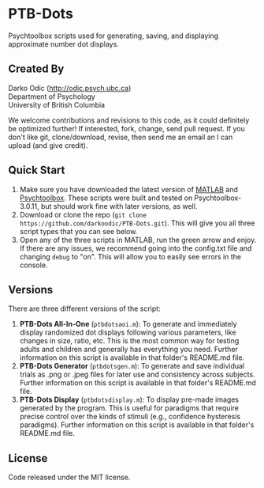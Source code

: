 # PTB-Dots
Psychtoolbox scripts used for generating, saving, and displaying approximate number dot displays.

## Created By
Darko Odic (http://odic.psych.ubc.ca) <br />
Department of Psychology <br />
University of British Columbia <br />

We welcome contributions and revisions to this code, as it could definitely be optimized further! If interested, fork, change, send pull request. If you don't like git, clone/download, revise, then send me an email an I can upload (and give credit).

## Quick Start

1. Make sure you have downloaded the latest version of <a href="http://www.mathworks.com/products/matlab/">MATLAB</a> and <a href="http://psychtoolbox.org/">Psychtoolbox</a>. These scripts were built and tested on Psychtoolbox-3.0.11, but should work fine with later versions, as well. 
2. Download or clone the repo (`git clone https://github.com/darkoodic/PTB-Dots.git`). This will give you all three script types that you can see below.
3. Open any of the three scripts in MATLAB, run the green arrow and enjoy. If there are any issues, we recommend going into the config.txt file and changing `debug` to "on". This will allow you to easily see errors in the console. 

## Versions
There are three different versions of the script:

1. **PTB-Dots All-In-One** (`ptbdotsaoi.m`): To generate and immediately display randomized dot displays following various parameters, like changes in size, ratio, etc. This is the most common way for testing adults and children and generally has everything you need. Further information on this script is available in that folder's README.md file. 
2. **PTB-Dots Generator** (`ptbdotsgen.m`): To generate and save individual trials as .png or .jpeg files for later use and consistency across subjects. Further information on this script is available in that folder's README.md file. 
3. **PTB-Dots Display** (`ptbdotsdisplay.m`): To display pre-made images generated by the program. This is useful for paradigms that require precise control over the kinds of stimuli (e.g., confidence hysteresis paradigms). Further information on this script is available in that folder's README.md file. 

## License
Code released under the MIT license.

